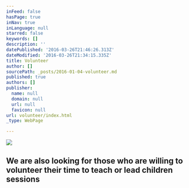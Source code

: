 ```yaml
---
inFeed: false
hasPage: true
inNav: true
inLanguage: null
starred: false
keywords: []
description: ''
datePublished: '2016-03-26T21:46:26.313Z'
dateModified: '2016-03-26T21:34:15.335Z'
title: Volunteer
author: []
sourcePath: _posts/2016-01-04-volunteer.md
published: true
authors: []
publisher:
  name: null
  domain: null
  url: null
  favicon: null
url: volunteer/index.html
_type: WebPage

---
```

![](https://the-grid-user-content.s3-us-west-2.amazonaws.com/a722d79f-2af6-4fbf-b6b6-438f8967e203.jpg)

## We are also looking for those who are willing to volunteer their time to teach or lead children sessions